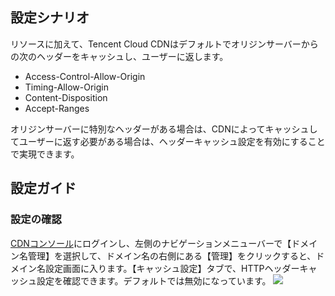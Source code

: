 

## 設定シナリオ
リソースに加えて、Tencent Cloud CDNはデフォルトでオリジンサーバーからの次のヘッダーをキャッシュし、ユーザーに返します。
+ Access-Control-Allow-Origin
+ Timing-Allow-Origin
+ Content-Disposition
+ Accept-Ranges

オリジンサーバーに特別なヘッダーがある場合は、CDNによってキャッシュしてユーザーに返す必要がある場合は、ヘッダーキャッシュ設定を有効にすることで実現できます。

## 設定ガイド
### 設定の確認
 [CDNコンソール](https://console.cloud.tencent.com/cdn)にログインし、左側のナビゲーションメニューバーで【ドメイン名管理】を選択して、ドメイン名の右側にある【管理】をクリックすると、ドメイン名設定画面に入ります。【キャッシュ設定】タブで、HTTPヘッダーキャッシュ設定を確認できます。デフォルトでは無効になっています。
![](https://main.qcloudimg.com/raw/0fb4739f743b6242c463672a2f059098.png)






